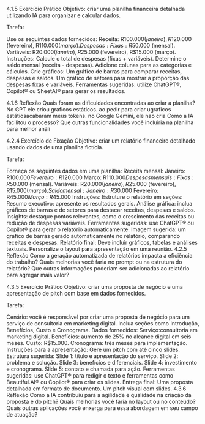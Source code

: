 4.1.5 Exercício Prático
Objetivo: criar uma planilha financeira detalhada utilizando IA para organizar e calcular dados.

Tarefa:

Use os seguintes dados fornecidos:
Receita: R$100.000 (janeiro), R$120.000 (fevereiro), R$110.000 (março).
Despesas:
Fixas: R$50.000 (mensal).
Variáveis: R$20.000 (janeiro), R$25.000 (fevereiro), R$15.000 (março).
Instruções:
Calcule o total de despesas (fixas + variáveis).
Determine o saldo mensal (receita - despesas).
Adicione colunas para as categorias e cálculos.
Crie gráficos:
Um gráfico de barras para comparar receitas, despesas e saldos.
Um gráfico de setores para mostrar a proporção das despesas fixas e variáveis.
Ferramentas sugeridas: utilize ChatGPT®, Copilot® ou SheetAI® para gerar os resultados.

4.1.6 Reflexão
Quais foram as dificuldades encontradas ao criar a planilha? No GPT ele criou graficos estáticos. ao pedir para criar ugraficos estátiosacabaram meus tokens. no Google Gemini, ele nao cria 
Como a IA facilitou o processo?
Que outras funcionalidades você incluiria na planilha para melhor análi









4.2.4 Exercício de Fixação
Objetivo: criar um relatório financeiro detalhado usando dados de uma planilha fictícia.

Tarefa:

Forneça os seguintes dados em uma planilha:
Receita mensal:
Janeiro: R$100.000
Fevereiro: R$120.000
Março: R$110.000
Despesas mensais:
Fixas: R$50.000 (mensal).
Variáveis: R$20.000 (janeiro), R$25.000 (fevereiro), R$15.000 (março).
Saldo mensal:
Janeiro: R$30.000
Fevereiro: R$45.000
Março: R$45.000
Instruções:
Estruture o relatório em seções:
Resumo executivo: apresente os resultados gerais.
Análise gráfica: inclua gráficos de barras e de setores para destacar receitas, despesas e saldos.
Insights: destaque pontos relevantes, como o crescimento das receitas ou redução de despesas variáveis.
Ferramentas sugeridas: use ChatGPT® ou Copilot® para gerar o relatório automaticamente.
Imagem sugerida: um gráfico de barras gerado automaticamente no relatório, comparando receitas e despesas.
Relatório final:
Deve incluir gráficos, tabelas e análises textuais.
Personalize o layout para apresentação em uma reunião.
4.2.5 Reflexão
Como a geração automatizada de relatórios impacta a eficiência do trabalho?
Quais melhorias você faria no prompt ou na estrutura do relatório?
Que outras informações poderiam ser adicionadas ao relatório para agregar mais valor?



4.3.5 Exercício Prático
Objetivo: criar uma proposta de negócio e uma apresentação de pitch com base em dados fornecidos.

Tarefa:

Cenário: você é responsável por criar uma proposta de negócio para um serviço de consultoria em marketing digital.
Inclua seções como Introdução, Benefícios, Custo e Cronograma.
Dados fornecidos:
Serviço:consultoria em marketing digital.
Benefícios: aumento de 25% no alcance digital em seis meses.
Custo: R$15.000.
Cronograma: três meses para implementação.
Instruções para a apresentação:
Gere um pitch com até cinco slides.
Estrutura sugerida:
Slide 1: título e apresentação do serviço.
Slide 2: problema e solução.
Slide 3: benefícios e diferenciais.
Slide 4: investimento e cronograma.
Slide 5: contato e chamada para ação.
Ferramentas sugeridas: use ChatGPT® para redigir o texto e ferramentas como Beautiful.AI® ou Copilot® para criar os slides.
Entrega final:
Uma proposta detalhada em formato de documento.
Um pitch visual com slides.
4.3.6 Reflexão
Como a IA contribuiu para a agilidade e qualidade na criação da proposta e do pitch?
Quais melhorias você faria no layout ou no conteúdo?
Quais outras aplicações você enxerga para essa abordagem em seu campo de atuação?